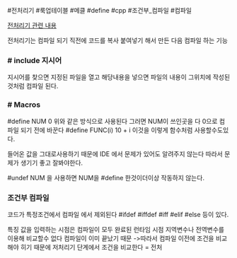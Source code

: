 #전처리기 #룩업테이블 #메클 #define #cpp #조건부_컴파일 #컴파일

[전처리기 관련 내용](https://www.iar.com/kr/knowledge/learn/programming/basics-of-using-the-preprocessor/)

전처리기는 컴파일 되기 직전에 코드를 복사 붙여넣기 해서 만든 다음 
컴파일 하는 기능

### \# include 지시어
지시어를 찾으면 지정된 파일을 열고 해당내용을 넣으면 파일의 내용이 그위치에 작성된것처럼 컴파일 된다.

### \# Macros
\#define NUM 0
위와 같은 방식으로 사용된다
그러면 NUM이 쓰인곳을 다 0으로 컴파일 되기 전에 바꾼다
\#define FUNC(i) 10 + i
이것을 이렇게 함수처럼 사용할수도있다.

들어온 값을 그대로사용하기 때문에 IDE 에서 문제가 있어도 알려주지 않는다
따라서 문제가 생기기 좋고 잘봐야한다.

\#undef NUM
을 사용하면 NUM을 \#define 한것이더이상 작동하지 않는다.


### 조건부 컴파일
코드가 특정조건에서 컴파일 에서 제외된다
\#ifdef \#iffdef  \#iff \#elif \#else 등이 있다.

특징
값을 입력하는 시점은 컴파일이 모두 완료된 런타임 시점
지역변수나 전역변수를 이용해 비교할수 없다 컴파일이 이미 끝났기 때문
->따라서 컴파일 이전에 조건을 비교해야 히기 때문에 저처리기 단계에서 조건을 비교한다 = 전처